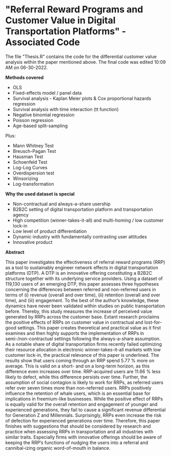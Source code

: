 # "Referral Reward Programs and Customer Value in Digital Transportation Platforms" - Associated Code

The file "Thesis.R" contains the code for the differential customer value analysis within the paper mentioned above. 
The final code was edited 10:09 AM on 06-30-2022.

**Methods covered**
- OLS
- Fixed-effects model / panel data
- Survival analysis - Kaplan Meier plots & Cox proportional hazards regression
- Survival analysis with time interaction (tt function)
- Negative binomial regression
- Poisson regression
- Age-based split-sampling

Plus:
- Mann Whitney Test
- Breusch-Pagan Test
- Hausman Test
- Schoenfeld Test
- Log-Log Curves
- Overdispersion test
- Winsorizing
- Log-transformation

**Why the used dataset is special**
- Non-contractual and always-a-share usership
- B2B2C setting of digital transportation platform and transportation agency
- High competition (winner-takes-it-all) and multi-homing / low customer lock-in
- Low level of product differentiation
- Dynamic industry with fundamentally contrasting user attitudes
- Innovative product

**Abstract**

This paper investigates the effectiveness of referral reward programs (RRP) as a tool to sustainably engineer network effects in digital transportation platforms (DTP). A DTP is an innovative offering constituting a B2B2C structure together with its underlying service providers. Using a dataset of 119,130 users of an emerging DTP, this paper assesses three hypotheses concerning the differences between referred and non-referred users in terms of (i) revenue (overall and over time), (ii) retention (overall and over time), and (iii) engagement. To the best of the author’s knowledge, these dynamics have never been validated within studies on public transportation before. Thereby, this study measures the increase of perceived value generated by RRPs across the customer base. Extant research proclaims the positive effects of RRPs on customer value in contractual and lost-for-good settings. This paper creates theoretical and practical value as it first examines and then highly supports the implementation of RRPs in semi-/non-contractual settings following the always-a-share assumption. As a notable share of digital transportation firms recently failed optimizing their resource allocation in electronic winner-takes-it-all markets with low customer lock-in, the practical relevance of this paper is underlined. The results show that users coming through an RRP spend 5.77 % more on average. This is valid on a short- and on a long-term horizon, as this difference even increases over time. RRP-acquired users are 11.66 % less likely to defect, while this difference persists over time. Further, the assumption of social contagion is likely to work for RRPs, as referred users refer over seven times more than non-referred users. RRPs positively influence the retention of whale users, which is an essential base for implications in freemium-like businesses. While the positive effect of RRPs is equally valid for the overall retention and engagement of younger and experienced generations, they fail to cause a significant revenue differential for Generation Z and Millennials. Surprisingly, RRPs even increase the risk of defection for experienced generations over time. Therefore, this paper finishes with suggestions that should be considered by research and practice when assessing RRPs in transportation and all industries with similar traits. Especially firms with innovative offerings should be aware of keeping the RRP’s functions of nudging the users into a referral and cannibal-izing organic word-of-mouth in balance.
